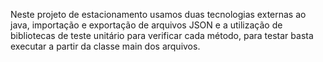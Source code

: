 Neste projeto de estacionamento usamos duas tecnologias externas ao java, importação e exportação de arquivos JSON e a utilização de bibliotecas de teste unitário para verificar cada método, para testar basta executar a partir da classe main dos arquivos. 
